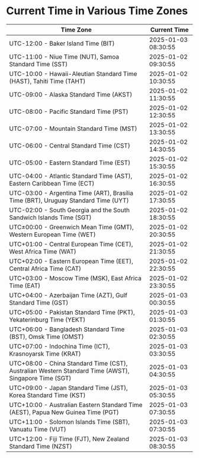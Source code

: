 # Current Time in Various Time Zones

| Time Zone | Current Time |
|-----------|--------------|
| UTC-12:00 - Baker Island Time (BIT) | 2025-01-03 08:30:55 |
| UTC-11:00 - Niue Time (NUT), Samoa Standard Time (SST) | 2025-01-02 09:30:55 |
| UTC-10:00 - Hawaii-Aleutian Standard Time (HAST), Tahiti Time (TAHT) | 2025-01-02 10:30:55 |
| UTC-09:00 - Alaska Standard Time (AKST) | 2025-01-02 11:30:55 |
| UTC-08:00 - Pacific Standard Time (PST) | 2025-01-02 12:30:55 |
| UTC-07:00 - Mountain Standard Time (MST) | 2025-01-02 13:30:55 |
| UTC-06:00 - Central Standard Time (CST) | 2025-01-02 14:30:55 |
| UTC-05:00 - Eastern Standard Time (EST) | 2025-01-02 15:30:55 |
| UTC-04:00 - Atlantic Standard Time (AST), Eastern Caribbean Time (ECT) | 2025-01-02 16:30:55 |
| UTC-03:00 - Argentina Time (ART), Brasília Time (BRT), Uruguay Standard Time (UYT) | 2025-01-02 17:30:55 |
| UTC-02:00 - South Georgia and the South Sandwich Islands Time (SGT) | 2025-01-02 18:30:55 |
| UTC±00:00 - Greenwich Mean Time (GMT), Western European Time (WET) | 2025-01-02 20:30:55 |
| UTC+01:00 - Central European Time (CET), West Africa Time (WAT) | 2025-01-02 21:30:55 |
| UTC+02:00 - Eastern European Time (EET), Central Africa Time (CAT) | 2025-01-02 22:30:55 |
| UTC+03:00 - Moscow Time (MSK), East Africa Time (EAT) | 2025-01-02 23:30:55 |
| UTC+04:00 - Azerbaijan Time (AZT), Gulf Standard Time (GST) | 2025-01-03 00:30:55 |
| UTC+05:00 - Pakistan Standard Time (PKT), Yekaterinburg Time (YEKT) | 2025-01-03 01:30:55 |
| UTC+06:00 - Bangladesh Standard Time (BST), Omsk Time (OMST) | 2025-01-03 02:30:55 |
| UTC+07:00 - Indochina Time (ICT), Krasnoyarsk Time (KRAT) | 2025-01-03 03:30:55 |
| UTC+08:00 - China Standard Time (CST), Australian Western Standard Time (AWST), Singapore Time (SGT) | 2025-01-03 04:30:55 |
| UTC+09:00 - Japan Standard Time (JST), Korea Standard Time (KST) | 2025-01-03 05:30:55 |
| UTC+10:00 - Australian Eastern Standard Time (AEST), Papua New Guinea Time (PGT) | 2025-01-03 07:30:55 |
| UTC+11:00 - Solomon Islands Time (SBT), Vanuatu Time (VUT) | 2025-01-03 07:30:55 |
| UTC+12:00 - Fiji Time (FJT), New Zealand Standard Time (NZST) | 2025-01-03 08:30:55 |

